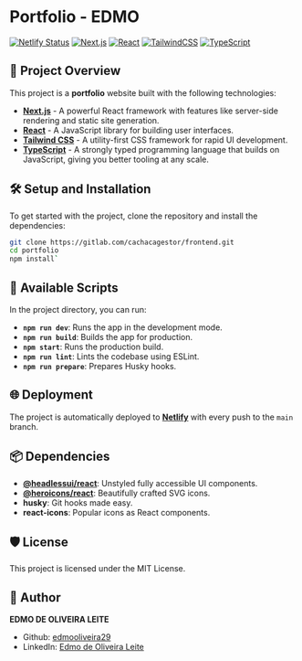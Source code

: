 
#  Portfolio - EDMO

[![Netlify Status](https://api.netlify.com/api/v1/badges/6c5ec3fe-373d-4c5d-a850-683a201d900d/deploy-status)]()
[![Next.js](https://img.shields.io/badge/Next.js-v14.2.5-blue.svg?style=flat-square&logo=next.js)](https://nextjs.org/)
[![React](https://img.shields.io/badge/React-v18-61DAFB.svg?style=flat-square&logo=react)](https://reactjs.org/)
[![TailwindCSS](https://img.shields.io/badge/TailwindCSS-v3.4.1-38B2AC.svg?style=flat-square&logo=tailwind-css)](https://tailwindcss.com/)
[![TypeScript](https://img.shields.io/badge/TypeScript-v5-3178C6.svg?style=flat-square&logo=typescript)](https://www.typescriptlang.org/)

## 🚀 Project Overview

This project is a **portfolio** website built with the following technologies:

- **[Next.js](https://nextjs.org/)** - A powerful React framework with features like server-side rendering and static site generation.
- **[React](https://reactjs.org/)** - A JavaScript library for building user interfaces.
- **[Tailwind CSS](https://tailwindcss.com/)** - A utility-first CSS framework for rapid UI development.
- **[TypeScript](https://www.typescriptlang.org/)** - A strongly typed programming language that builds on JavaScript, giving you better tooling at any scale.

## 🛠️ Setup and Installation

To get started with the project, clone the repository and install the dependencies:

```bash
git clone https://gitlab.com/cachacagestor/frontend.git
cd portfolio
npm install` 
```
## 🔧 Available Scripts

In the project directory, you can run:

-   **`npm run dev`**: Runs the app in the development mode.
-   **`npm run build`**: Builds the app for production.
-   **`npm start`**: Runs the production build.
-   **`npm run lint`**: Lints the codebase using ESLint.
-   **`npm run prepare`**: Prepares Husky hooks.

## 🌐 Deployment

The project is automatically deployed to **[Netlify](https://www.netlify.com/)** with every push to the `main` branch.

## 📦 Dependencies

-   **[@headlessui/react](https://headlessui.dev/)**: Unstyled fully accessible UI components.
-   **[@heroicons/react](https://heroicons.com/)**: Beautifully crafted SVG icons.
-   **husky**: Git hooks made easy.
-   **react-icons**: Popular icons as React components.

## 🛡️ License

This project is licensed under the MIT License.

## 👤 Author

**EDMO DE OLIVEIRA LEITE**

-   Github: [edmooliveira29](https://github.com/edmooliveira29)
-   LinkedIn: [Edmo de Oliveira Leite](https://www.linkedin.com/in/edmo-oliveira-developer/)